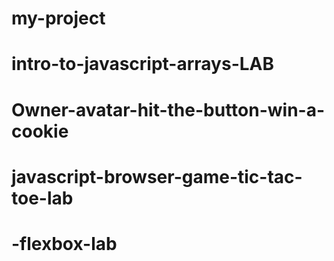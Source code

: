 # my-project
# intro-to-javascript-arrays-LAB
# Owner-avatar-hit-the-button-win-a-cookie
# javascript-browser-game-tic-tac-toe-lab
# -flexbox-lab
